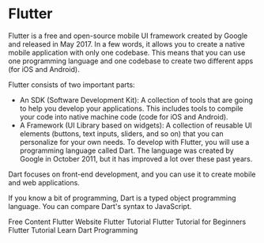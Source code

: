 # Flutter

Flutter is a free and open-source mobile UI framework created by Google and released in May 2017. In a few words, it allows you to create a native mobile application with only one codebase. This means that you can use one programming language and one codebase to create two different apps (for iOS and Android).

Flutter consists of two important parts:

- An SDK (Software Development Kit): A collection of tools that are going to help you develop your applications. This includes tools to compile your code into native machine code (code for iOS and Android).
- A Framework (UI Library based on widgets): A collection of reusable UI elements (buttons, text inputs, sliders, and so on) that you can personalize for your own needs.
To develop with Flutter, you will use a programming language called Dart. The language was created by Google in October 2011, but it has improved a lot over these past years.

Dart focuses on front-end development, and you can use it to create mobile and web applications.

If you know a bit of programming, Dart is a typed object programming language. You can compare Dart's syntax to JavaScript.

<ResourceGroupTitle>Free Content</ResourceGroupTitle>
<BadgeLink colorScheme='blue' badgeText='Official Website' href='https://flutter.dev'>Flutter Website</BadgeLink>
<BadgeLink colorScheme='yellow' badgeText='Read' href='https://www.w3adda.com/flutter-tutorial'>Flutter Tutorial</BadgeLink>
<BadgeLink colorScheme='green' badgeText='Course' href='https://www.youtube.com/watch?v=1ukSR1GRtMU&list=PL4cUxeGkcC9jLYyp2Aoh6hcWuxFDX6PBJ'>Flutter Tutorial for Beginners</BadgeLink>
<BadgeLink colorScheme='yellow' badgeText='Read' href='https://www.w3adda.com/flutter-tutorial'>Flutter Tutorial</BadgeLink>
<BadgeLink colorScheme='yellow' badgeText='Read' href='https://www.tutorialspoint.com/dart_programming/index.htm'>Learn Dart Programming</BadgeLink>
